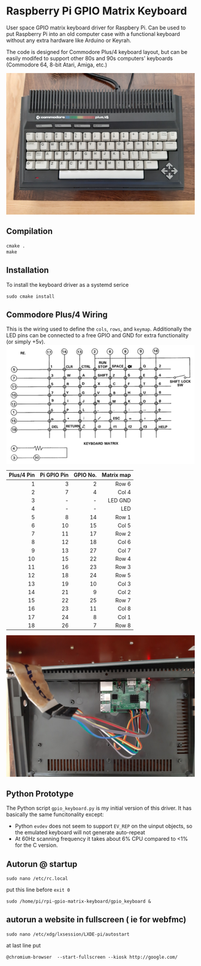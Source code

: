 # Raspberry Pi GPIO Matrix Keyboard
User space GPIO matrix keyboard driver for Raspbery Pi. Can be used to put Raspberry Pi into an old computer case with a functional keyboard
without any extra hardware like Arduino or Keyrah.

The code is designed for Commodore Plus/4 keyboard layout, but can be easily modifed to support other 80s and 90s computers' keyboards (Commodore 64, 8-bit Atari, Amiga, etc.)

![Commodore Plus/4](img/cplus4.jpg?raw=true "Commodore Plus/4")

## Compilation
```
cmake .
make
```
## Installation
To install the keyboard driver as a systemd serice
```
sudo cmake install
```
## Commodore Plus/4 Wiring
This is the wiring used to define the `cols`, `rows`, and `keymap`. Additionally the LED pins can be connected to a free GPIO and GND for extra functionality (or simply +5v).
![Plus/4 Keyboard Matrix](img/cplus4_keyboard_matrix.png?raw=true "Plus/4 Keyboard Matrix")

| Plus/4 Pin | Pi GPIO Pin | GPIO No. | Matrix map |
|-----------:|------------:|---------:|-----------:|
|           1|            3|         2|    Row 6   |
|           2|            7|         4|    Col 4   |
|           3|            -|         -|  LED GND   |
|           4|            -|         -|    LED     |
|           5|            8|        14|    Row 1   |
|           6|           10|        15|    Col 5   |
|           7|           11|        17|    Row 2   |
|           8|           12|        18|    Col 6   |
|           9|           13|        27|    Col 7   |
|          10|           15|        22|    Row 4   |
|          11|           16|        23|    Row 3   |
|          12|           18|        24|    Row 5   |
|          13|           19|        10|    Col 3   |
|          14|           21|         9|    Col 2   |
|          15|           22|        25|    Row 7   |
|          16|           23|        11|    Col 8   |
|          17|           24|         8|    Col 1   |
|          18|           26|         7|    Row 8   |

![Wiring to Raspberry Pi](img/cplus4_wiring.jpg?raw=true "Wiring to Raspberry Pi")

## Python Prototype
The Python script `gpio_keyboard.py` is my initial version of this driver. It has basically the same funcitonality except:
* Python `evdev` does not seem to support `EV_REP` on the uinput objects, so the emulated keyboard will not generate auto-repeat
* At 60Hz scanning frequency it takes about 6% CPU compared to <1% for the C version.

## Autorun @ startup
``` 
sudo nano /etc/rc.local
```
put this line before `exit 0`
``` 
sudo /home/pi/rpi-gpio-matrix-keyboard/gpio_keyboard &
```

## autorun a website in fullscreen ( ie for webfmc)

```
sudo nano /etc/xdg/lxsession/LXDE-pi/autostart
```

at last line put 
```
@chromium-browser  --start-fullscreen --kiosk http://google.com/
```

